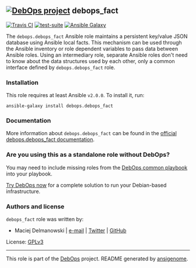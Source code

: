 ## [![DebOps project](http://debops.org/images/debops-small.png)](http://debops.org) debops_fact

<!-- This file was generated by Ansigenome. Do not edit this file directly but
     instead have a look at the files in the ./meta/ directory. -->

[![Travis CI](http://img.shields.io/travis/debops/ansible-debops_fact.svg?style=flat)](http://travis-ci.org/debops/ansible-debops_fact)
[![test-suite](http://img.shields.io/badge/test--suite-ansible--debops__fact-blue.svg?style=flat)](https://github.com/debops/test-suite/tree/master/ansible-debops_fact/)
[![Ansible Galaxy](http://img.shields.io/badge/galaxy-debops.debops_fact-660198.svg?style=flat)](https://galaxy.ansible.com/debops/debops_fact)


The `debops.debops_fact` Ansible role maintains a persistent key/value JSON
database using Ansible local facts. This mechanism can be used through the
Ansible inventory or role dependent variables to pass data between Ansible
roles. Using an intermediary role, separate Ansible roles don't need to know
about the data structures used by each other, only a common interface defined
by `debops.debops_fact` role.

### Installation

This role requires at least Ansible `v2.0.0`. To install it, run:

```Shell
ansible-galaxy install debops.debops_fact
```

### Documentation

More information about `debops.debops_fact` can be found in the
[official debops.debops_fact documentation](http://docs.debops.org/en/latest/ansible/roles/ansible-debops_fact/docs/).



### Are you using this as a standalone role without DebOps?

You may need to include missing roles from the [DebOps common
playbook](https://github.com/debops/debops-playbooks/blob/master/playbooks/common.yml)
into your playbook.

[Try DebOps now](https://github.com/debops/debops) for a complete solution to run your Debian-based infrastructure.





### Authors and license

`debops_fact` role was written by:

- Maciej Delmanowski | [e-mail](mailto:drybjed@gmail.com) | [Twitter](https://twitter.com/drybjed) | [GitHub](https://github.com/drybjed)

License: [GPLv3](https://tldrlegal.com/license/gnu-general-public-license-v3-%28gpl-3%29)

***

This role is part of the [DebOps](http://debops.org/) project. README generated by [ansigenome](https://github.com/nickjj/ansigenome/).
